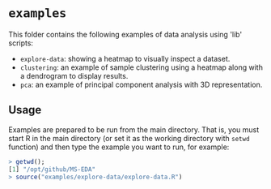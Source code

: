 # `examples`
This folder contains the following examples of data analysis using 'lib' scripts:
- `explore-data`: showing a heatmap to visually inspect a dataset.
- `clustering`: an example of sample clustering using a heatmap along with a dendrogram to display results.
- `pca`: an example of principal component analysis with 3D representation.

## Usage
Examples are prepared to be run from the main directory. That is, you must start R in the main directory (or set it as the working directory with `setwd` function) and then type the example you want to run, for example:
```R
> getwd();
[1] "/opt/github/MS-EDA"
> source("examples/explore-data/explore-data.R")
```
